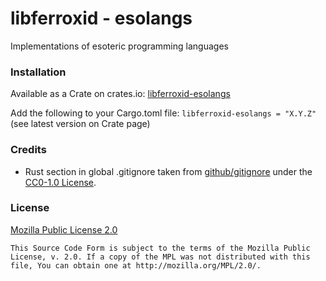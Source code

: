 libferroxid - esolangs
======================

Implementations of esoteric programming languages

### Installation

Available as a Crate on crates.io: [libferroxid-esolangs](https://crates.io/crates/libferroxid-esolangs)

Add the following to your Cargo.toml file:
`libferroxid-esolangs = "X.Y.Z"`
(see latest version on Crate page)

### Credits

- Rust section in global .gitignore taken from
  [github/gitignore](https://github.com/github/gitignore) under the
  [CC0-1.0 License](https://choosealicense.com/licenses/cc0-1.0/).

### License

[Mozilla Public License 2.0](https://www.mozilla.org/en-US/MPL/2.0/)

```
This Source Code Form is subject to the terms of the Mozilla Public
License, v. 2.0. If a copy of the MPL was not distributed with this
file, You can obtain one at http://mozilla.org/MPL/2.0/.
```

